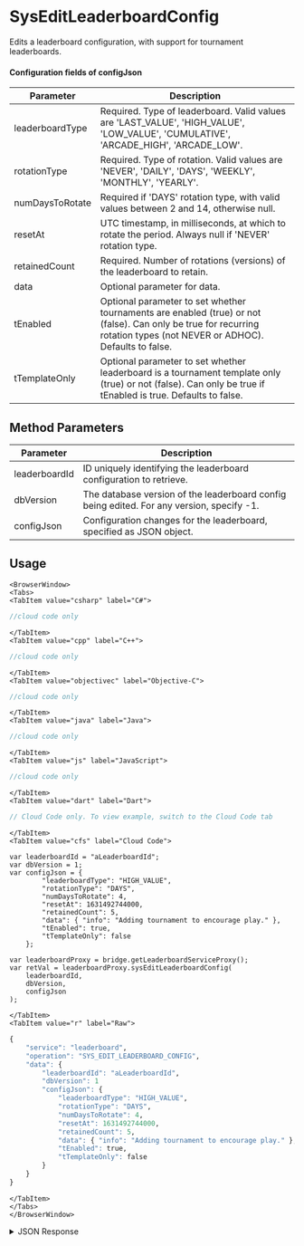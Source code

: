 # SysEditLeaderboardConfig

Edits a leaderboard configuration, with support for tournament leaderboards.



#### Configuration fields of **configJson**
Parameter | Description
--------- | -----------
leaderboardType | Required. Type of leaderboard. Valid values are 'LAST_VALUE', 'HIGH_VALUE', 'LOW_VALUE', 'CUMULATIVE', 'ARCADE_HIGH', 'ARCADE_LOW'.
rotationType | Required. Type of rotation. Valid values are 'NEVER', 'DAILY', 'DAYS', 'WEEKLY', 'MONTHLY', 'YEARLY'.
numDaysToRotate | Required if 'DAYS' rotation type, with valid values between 2 and 14, otherwise null.
resetAt | UTC timestamp, in milliseconds, at which to rotate the period. Always null if 'NEVER' rotation type.
retainedCount | Required. Number of rotations (versions) of the leaderboard to retain.
data | Optional parameter for data.
tEnabled | Optional parameter to set whether tournaments are enabled (true) or not (false). Can only be true for recurring rotation types (not NEVER or ADHOC). Defaults to false.
tTemplateOnly | Optional parameter to set whether leaderboard is a tournament template only (true) or not (false). Can only be true if tEnabled is true. Defaults to false.

<PartialServop service_name="leaderboard" operation_name="SYS_EDIT_LEADERBOARD_CONFIG" />

## Method Parameters
Parameter | Description
--------- | -----------
leaderboardId | ID uniquely identifying the leaderboard configuration to retrieve.
dbVersion | The database version of the leaderboard config being edited. For any version, specify -1.
configJson | Configuration changes for the leaderboard, specified as JSON object.

## Usage

```mdx-code-block
<BrowserWindow>
<Tabs>
<TabItem value="csharp" label="C#">
```

```csharp
//cloud code only
```

```mdx-code-block
</TabItem>
<TabItem value="cpp" label="C++">
```

```cpp
//cloud code only
```

```mdx-code-block
</TabItem>
<TabItem value="objectivec" label="Objective-C">
```

```objectivec
//cloud code only
```

```mdx-code-block
</TabItem>
<TabItem value="java" label="Java">
```

```java
//cloud code only
```

```mdx-code-block
</TabItem>
<TabItem value="js" label="JavaScript">
```

```javascript
//cloud code only
```

```mdx-code-block
</TabItem>
<TabItem value="dart" label="Dart">
```

```dart
// Cloud Code only. To view example, switch to the Cloud Code tab
```

```mdx-code-block
</TabItem>
<TabItem value="cfs" label="Cloud Code">
```

```cfscript
var leaderboardId = "aLeaderboardId";
var dbVersion = 1;
var configJson = {
		"leaderboardType": "HIGH_VALUE",
		"rotationType": "DAYS",
		"numDaysToRotate": 4,
		"resetAt": 1631492744000,
		"retainedCount": 5,
		"data": { "info": "Adding tournament to encourage play." },
		"tEnabled": true,
		"tTemplateOnly": false
	};

var leaderboardProxy = bridge.getLeaderboardServiceProxy();
var retVal = leaderboardProxy.sysEditLeaderboardConfig(
    leaderboardId,
    dbVersion,
    configJson
);
```

```mdx-code-block
</TabItem>
<TabItem value="r" label="Raw">
```

```r
{
	"service": "leaderboard",
	"operation": "SYS_EDIT_LEADERBOARD_CONFIG",
	"data": {
		"leaderboardId": "aLeaderboardId",
		"dbVersion": 1
		"configJson": {
			"leaderboardType": "HIGH_VALUE",
			"rotationType": "DAYS",
			"numDaysToRotate": 4,
			"resetAt": 1631492744000,
			"retainedCount": 5,
			"data": { "info": "Adding tournament to encourage play." },
			"tEnabled": true,
			"tTemplateOnly": false
		}
	}
}
```

```mdx-code-block
</TabItem>
</Tabs>
</BrowserWindow>
```

<details>
<summary>JSON Response</summary>

```json
{
  "data": {
    "aLeaderboardId2": {
      "leaderboardId": "aLeaderboardId",
      "dbVersion": 5,
      "resetAt": 1633692744000,
      "leaderboardType": "HIGH_VALUE",
      "rotationType": "DAYS",
      "retainedCount": 5,
      "data": {
        "info": "Adding tournament to encourage play."
      },
      "numDaysToRotate": 4,
      "entryType": "PLAYER",
      "tEnabled": true,
      "tTemplateOnly": false,
      "currentVersionId": 1,
      "currentPeriod": {
        "versionId": 1,
        "startingAt": 1632752317162,
        "endingAt": 1633692744000,
        "rotationType": "DAYS",
        "numDaysToRotate": 4
      }
    }
  },
  "status": 200
}
```
</details>


